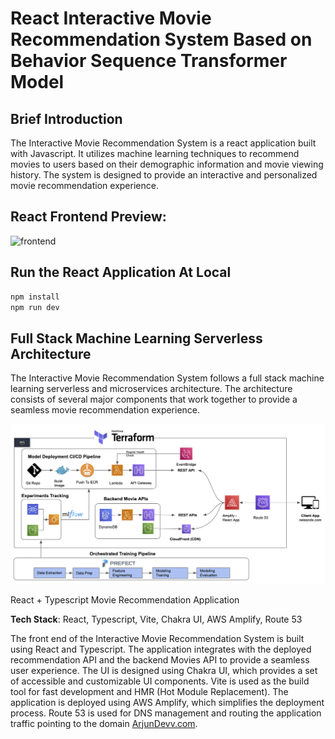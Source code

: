 # React Interactive Movie Recommendation System Based on Behavior Sequence Transformer Model

## Brief Introduction
The Interactive Movie Recommendation System is a react application built with Javascript. It utilizes machine learning techniques to recommend movies to users based on their demographic information and movie viewing history. The system is designed to provide an interactive and personalized movie recommendation experience.


## React Frontend Preview: 
![frontend](https://github.com/user-attachments/assets/2f827ec9-6610-4711-a992-85ec1edf078f)


## Run the React Application At Local

```sh
npm install
npm run dev
```

## Full Stack Machine Learning Serverless Architecture

The Interactive Movie Recommendation System follows a full stack machine learning serverless and microservices architecture. The architecture consists of several major components that work together to provide a seamless movie recommendation experience.

<img src = "images/architecture.png"> </img>


 React + Typescript Movie Recommendation Application 

**Tech Stack**: React, Typescript, Vite, Chakra UI, AWS Amplify, Route 53

The front end of the Interactive Movie Recommendation System is built using React and Typescript. The application integrates with the deployed recommendation API and the backend Movies API to provide a seamless user experience. The UI is designed using Chakra UI, which provides a set of accessible and customizable UI components. Vite is used as the build tool for fast development and HMR (Hot Module Replacement). The application is deployed using AWS Amplify, which simplifies the deployment process. Route 53 is used for DNS management and routing the application traffic pointing to the domain  [ArjunDevv.com](https://ArjunDevv.com).




